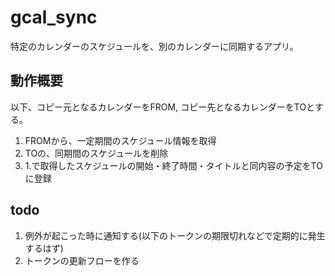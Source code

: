 # gcal_sync

特定のカレンダーのスケジュールを、別のカレンダーに同期するアプリ。

## 動作概要
以下、コピー元となるカレンダーをFROM, コピー先となるカレンダーをTOとする。

1. FROMから、一定期間のスケジュール情報を取得
2. TOの、同期間のスケジュールを削除
3. 1.で取得したスケジュールの開始・終了時間・タイトルと同内容の予定をTOに登録

## todo

1. 例外が起こった時に通知する(以下のトークンの期限切れなどで定期的に発生するはず)
2. トークンの更新フローを作る
